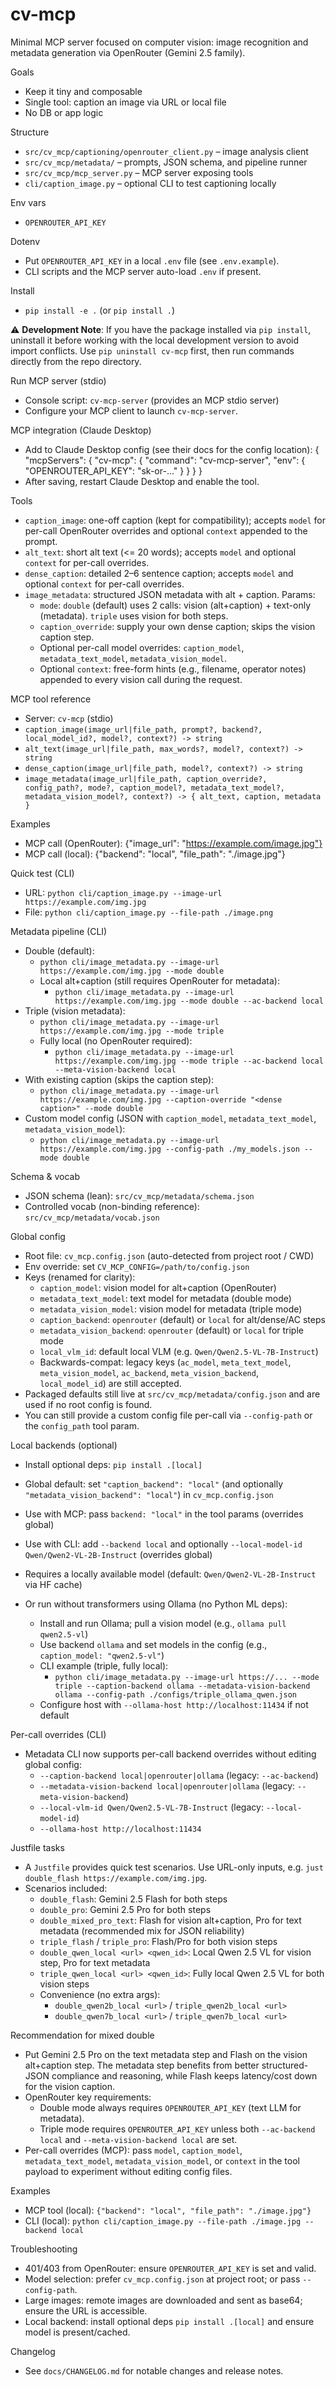 # cv-mcp

Minimal MCP server focused on computer vision: image recognition and metadata generation via OpenRouter (Gemini 2.5 family).

Goals
- Keep it tiny and composable
- Single tool: caption an image via URL or local file
- No DB or app logic

Structure
- `src/cv_mcp/captioning/openrouter_client.py` – image analysis client
- `src/cv_mcp/metadata/` – prompts, JSON schema, and pipeline runner
- `src/cv_mcp/mcp_server.py` – MCP server exposing tools
- `cli/caption_image.py` – optional CLI to test captioning locally

Env vars
- `OPENROUTER_API_KEY`

Dotenv
- Put `OPENROUTER_API_KEY` in a local `.env` file (see `.env.example`).
- CLI scripts and the MCP server auto-load `.env` if present.

Install
- `pip install -e .` (or `pip install .`)

⚠️ **Development Note**: If you have the package installed via `pip install`, uninstall it before working with the local development version to avoid import conflicts. Use `pip uninstall cv-mcp` first, then run commands directly from the repo directory.

Run MCP server (stdio)
- Console script: `cv-mcp-server` (provides an MCP stdio server)
- Configure your MCP client to launch `cv-mcp-server`.

MCP integration (Claude Desktop)
- Add to Claude Desktop config (see their docs for the config location):
  {
    "mcpServers": {
      "cv-mcp": {
        "command": "cv-mcp-server",
        "env": {
          "OPENROUTER_API_KEY": "sk-or-..."
        }
      }
    }
  }
- After saving, restart Claude Desktop and enable the tool.

Tools
- `caption_image`: one-off caption (kept for compatibility); accepts `model` for per-call OpenRouter overrides and optional `context` appended to the prompt.
- `alt_text`: short alt text (<= 20 words); accepts `model` and optional `context` for per-call overrides.
- `dense_caption`: detailed 2–6 sentence caption; accepts `model` and optional `context` for per-call overrides.
- `image_metadata`: structured JSON metadata with alt + caption. Params:
  - `mode`: `double` (default) uses 2 calls: vision (alt+caption) + text-only (metadata). `triple` uses vision for both steps.
  - `caption_override`: supply your own dense caption; skips the vision caption step.
  - Optional per-call model overrides: `caption_model`, `metadata_text_model`, `metadata_vision_model`.
  - Optional `context`: free-form hints (e.g., filename, operator notes) appended to every vision call during the request.

MCP tool reference
- Server: `cv-mcp` (stdio)
- `caption_image(image_url|file_path, prompt?, backend?, local_model_id?, model?, context?) -> string`
- `alt_text(image_url|file_path, max_words?, model?, context?) -> string`
- `dense_caption(image_url|file_path, model?, context?) -> string`
- `image_metadata(image_url|file_path, caption_override?, config_path?, mode?, caption_model?, metadata_text_model?, metadata_vision_model?, context?) -> { alt_text, caption, metadata }`

Examples
- MCP call (OpenRouter):
  {"image_url": "https://example.com/image.jpg"}
- MCP call (local):
  {"backend": "local", "file_path": "./image.jpg"}

Quick test (CLI)
- URL: `python cli/caption_image.py --image-url https://example.com/img.jpg`
- File: `python cli/caption_image.py --file-path ./image.png`

Metadata pipeline (CLI)
- Double (default):
  - `python cli/image_metadata.py --image-url https://example.com/img.jpg --mode double`
  - Local alt+caption (still requires OpenRouter for metadata):
    - `python cli/image_metadata.py --image-url https://example.com/img.jpg --mode double --ac-backend local`
- Triple (vision metadata):
  - `python cli/image_metadata.py --image-url https://example.com/img.jpg --mode triple`
  - Fully local (no OpenRouter required):
    - `python cli/image_metadata.py --image-url https://example.com/img.jpg --mode triple --ac-backend local --meta-vision-backend local`
- With existing caption (skips the caption step):
  - `python cli/image_metadata.py --image-url https://example.com/img.jpg --caption-override "<dense caption>" --mode double`
- Custom model config (JSON with `caption_model`, `metadata_text_model`, `metadata_vision_model`):
  - `python cli/image_metadata.py --image-url https://example.com/img.jpg --config-path ./my_models.json --mode double`

Schema & vocab
- JSON schema (lean): `src/cv_mcp/metadata/schema.json`
- Controlled vocab (non-binding reference): `src/cv_mcp/metadata/vocab.json`

Global config
- Root file: `cv_mcp.config.json` (auto-detected from project root / CWD)
- Env override: set `CV_MCP_CONFIG=/path/to/config.json`
- Keys (renamed for clarity):
  - `caption_model`: vision model for alt+caption (OpenRouter)
  - `metadata_text_model`: text model for metadata (double mode)
  - `metadata_vision_model`: vision model for metadata (triple mode)
  - `caption_backend`: `openrouter` (default) or `local` for alt/dense/AC steps
  - `metadata_vision_backend`: `openrouter` (default) or `local` for triple mode
  - `local_vlm_id`: default local VLM (e.g. `Qwen/Qwen2.5-VL-7B-Instruct`)
  - Backwards-compat: legacy keys (`ac_model`, `meta_text_model`, `meta_vision_model`, `ac_backend`, `meta_vision_backend`, `local_model_id`) are still accepted.
- Packaged defaults still live at `src/cv_mcp/metadata/config.json` and are used if no root config is found.
- You can still provide a custom config file per-call via `--config-path` or the `config_path` tool param.

Local backends (optional)
- Install optional deps: `pip install .[local]`
- Global default: set `"caption_backend": "local"` (and optionally `"metadata_vision_backend": "local"`) in `cv_mcp.config.json`
- Use with MCP: pass `backend: "local"` in the tool params (overrides global)
- Use with CLI: add `--backend local` and optionally `--local-model-id Qwen/Qwen2-VL-2B-Instruct` (overrides global)
- Requires a locally available model (default: `Qwen/Qwen2-VL-2B-Instruct` via HF cache)

- Or run without transformers using Ollama (no Python ML deps):
  - Install and run Ollama; pull a vision model (e.g., `ollama pull qwen2.5-vl`)
  - Use backend `ollama` and set models in the config (e.g., `caption_model: "qwen2.5-vl"`)
  - CLI example (triple, fully local):
    - `python cli/image_metadata.py --image-url https://... --mode triple --caption-backend ollama --metadata-vision-backend ollama --config-path ./configs/triple_ollama_qwen.json`
  - Configure host with `--ollama-host http://localhost:11434` if not default

Per-call overrides (CLI)
- Metadata CLI now supports per-call backend overrides without editing global config:
  - `--caption-backend local|openrouter|ollama` (legacy: `--ac-backend`)
  - `--metadata-vision-backend local|openrouter|ollama` (legacy: `--meta-vision-backend`)
  - `--local-vlm-id Qwen/Qwen2.5-VL-7B-Instruct` (legacy: `--local-model-id`)
  - `--ollama-host http://localhost:11434`

Justfile tasks
- A `Justfile` provides quick test scenarios. Use URL-only inputs, e.g. `just double_flash https://example.com/img.jpg`.
- Scenarios included:
  - `double_flash`: Gemini 2.5 Flash for both steps
  - `double_pro`: Gemini 2.5 Pro for both steps
  - `double_mixed_pro_text`: Flash for vision alt+caption, Pro for text metadata (recommended mix for JSON reliability)
  - `triple_flash` / `triple_pro`: Flash/Pro for both vision steps
  - `double_qwen_local <url> <qwen_id>`: Local Qwen 2.5 VL for vision step, Pro for text metadata
  - `triple_qwen_local <url> <qwen_id>`: Fully local Qwen 2.5 VL for both vision steps
  - Convenience (no extra args):
    - `double_qwen2b_local <url>` / `triple_qwen2b_local <url>`
    - `double_qwen7b_local <url>` / `triple_qwen7b_local <url>`

Recommendation for mixed double
- Put Gemini 2.5 Pro on the text metadata step and Flash on the vision alt+caption step. The metadata step benefits from better structured-JSON compliance and reasoning, while Flash keeps latency/cost down for the vision caption.
- OpenRouter key requirements:
  - Double mode always requires `OPENROUTER_API_KEY` (text LLM for metadata).
  - Triple mode requires `OPENROUTER_API_KEY` unless both `--ac-backend local` and `--meta-vision-backend local` are set.
- Per-call overrides (MCP): pass `model`, `caption_model`, `metadata_text_model`, `metadata_vision_model`, or `context` in the tool payload to experiment without editing config files.

Examples
- MCP tool (local): `{"backend": "local", "file_path": "./image.jpg"}`
- CLI (local): `python cli/caption_image.py --file-path ./image.jpg --backend local`

Troubleshooting
- 401/403 from OpenRouter: ensure `OPENROUTER_API_KEY` is set and valid.
- Model selection: prefer `cv_mcp.config.json` at project root; or pass `--config-path`.
- Large images: remote images are downloaded and sent as base64; ensure the URL is accessible.
- Local backend: install optional deps `pip install .[local]` and ensure model is present/cached.

Changelog
- See `docs/CHANGELOG.md` for notable changes and release notes.
